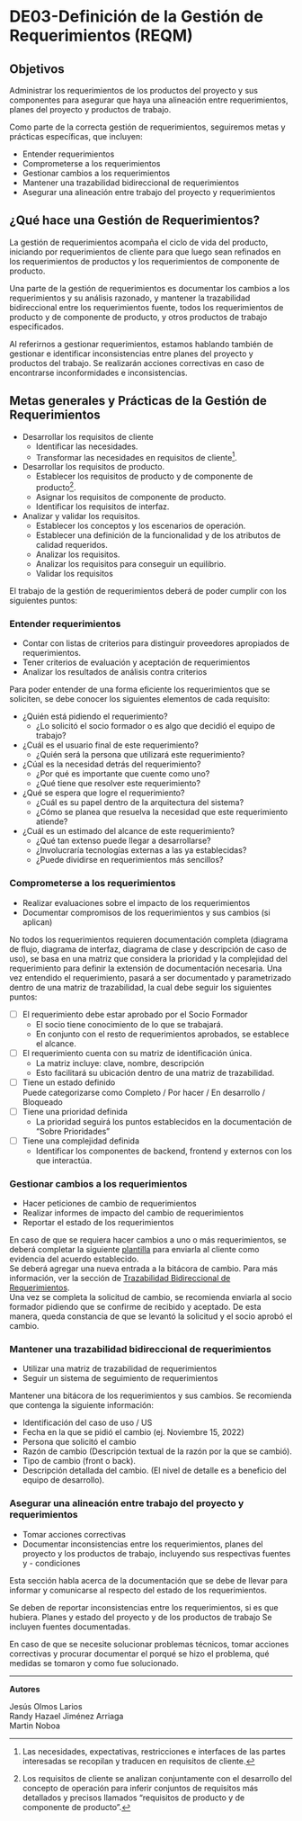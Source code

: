 # DE03-Definición de la Gestión de Requerimientos (REQM)

## Objetivos

Administrar los requerimientos de los productos del proyecto y sus componentes para asegurar que haya una alineación entre requerimientos, planes del proyecto y productos de trabajo.

Como parte de la correcta gestión de requerimientos, seguiremos metas y prácticas específicas, que incluyen:
- Entender requerimientos
- Comprometerse a los requerimientos
- Gestionar cambios a los requerimientos
- Mantener una trazabilidad bidireccional de requerimientos
- Asegurar una alineación entre trabajo del proyecto y requerimientos

## ¿Qué hace una Gestión de Requerimientos?

La gestión de requerimientos acompaña el ciclo de vida del producto, iniciando por requerimientos de cliente para que luego sean refinados en los requerimientos de productos y los requerimientos de componente de producto.

Una parte de la gestión de requerimientos es documentar los cambios a los requerimientos y su análisis razonado, y mantener la trazabilidad bidireccional entre los requerimientos fuente, todos los requerimientos de producto y de componente de producto, y otros productos de trabajo especificados.

Al referirnos a gestionar requerimientos, estamos hablando también de gestionar e identificar inconsistencias entre planes del proyecto y productos del trabajo. Se realizarán acciones correctivas en caso de encontrarse inconformidades e inconsistencias.

## Metas generales y Prácticas de la Gestión de Requerimientos
- Desarrollar los requisitos de cliente
    - Identificar las necesidades.
    - Transformar las necesidades en requisitos de cliente[^1].
- Desarrollar los requisitos de producto. 
    - Establecer los requisitos de producto y de componente de producto[^2]. 
    - Asignar los requisitos de componente de producto. 
    - Identificar los requisitos de interfaz. 
- Analizar y validar los requisitos. 
    - Establecer los conceptos y los escenarios de operación. 
    - Establecer una definición de la funcionalidad y de los atributos de calidad requeridos. 
    - Analizar los requisitos. 
    - Analizar los requisitos para conseguir un equilibrio. 
    - Validar los requisitos

El trabajo de la gestión de requerimientos deberá de poder cumplir con los siguientes puntos:

### Entender requerimientos
- Contar con listas de criterios para distinguir proveedores apropiados de requerimientos.
- Tener criterios de evaluación y aceptación de requerimientos
- Analizar los resultados de análisis contra criterios


Para poder entender de una forma eficiente los requerimientos que se soliciten, se debe conocer los siguientes elementos de cada requisito:
- ¿Quién está pidiendo el requerimiento?
    - ¿Lo solicitó el socio formador o es algo que decidió el equipo de trabajo?
- ¿Cuál es el usuario final de este requerimiento?
    - ¿Quién será la persona que utilizará este requerimiento?
- ¿Cúal es la necesidad detrás del requerimiento?
    - ¿Por qué es importante que cuente como uno?
    - ¿Qué tiene que resolver este requerimiento? 
- ¿Qué se espera que logre el requerimiento?
    - ¿Cuál es su papel dentro de la arquitectura del sistema?
    - ¿Cómo se planea que resuelva la necesidad que este requerimiento atiende?
- ¿Cuál es un estimado del alcance de este requerimiento?
    - ¿Qué tan extenso puede llegar a desarrollarse?
    - ¿Involucraría tecnologías externas a las ya establecidas?
    - ¿Puede dividirse en requerimientos más sencillos?



### Comprometerse a los requerimientos
- Realizar evaluaciones sobre el impacto de los requerimientos
- Documentar compromisos de los requerimientos y sus cambios (si aplican)

No todos los requerimientos requieren documentación completa (diagrama de flujo, diagrama de interfaz, diagrama de clase y descripción de caso de uso), se basa en una matriz que considera la prioridad y la complejidad del requerimiento para definir la extensión de documentación necesaria.
Una vez entendido el requerimiento, pasará a ser documentado y parametrizado dentro de una matriz de trazabilidad, la cual debe seguir los siguientes puntos:

- [ ] El requerimiento debe estar aprobado por el Socio Formador
    - El socio tiene conocimiento de lo que se trabajará.
    - En conjunto con el resto de requerimientos aprobados, se establece el alcance.
- [ ] El requerimiento cuenta con su matriz de identificación única.
    - La matriz incluye: clave, nombre, descripción 	
    - Esto facilitará su ubicación dentro de una matriz de trazabilidad.
- [ ] Tiene un estado definido  
Puede categorizarse como Completo / Por hacer / En desarrollo / Bloqueado
- [ ] Tiene una prioridad definida   
    - La prioridad seguirá los puntos establecidos en la documentación de “Sobre Prioridades”
- [ ] Tiene una complejidad definida  
    - Identificar los componentes de backend, frontend y externos con los que interactúa.

### Gestionar cambios a los requerimientos
- Hacer peticiones de cambio de requerimientos
- Realizar informes de impacto del cambio de requerimientos
- Reportar el estado de los requerimientos

En caso de que se requiera hacer cambios a uno o más requerimientos, se deberá completar la siguiente [plantilla](../Plantillas/SolicitudDecambio) para enviarla al cliente como evidencia del acuerdo establecido.  
Se deberá agregar una nueva entrada a la bitácora de cambio. Para más información, ver la sección de [Trazabilidad Bidireccional de Requerimientos](#mantener-una-trazabilidad-bidireccional-de-requerimientos).  
Una vez se completa la solicitud de cambio, se recomienda enviarla al socio formador pidiendo que se confirme de recibido y aceptado. De esta manera, queda constancia de que se levantó la solicitud y el socio aprobó el cambio.



### Mantener una trazabilidad bidireccional de requerimientos
- Utilizar una matriz de trazabilidad de requerimientos
- Seguir un sistema de seguimiento de requerimientos

Mantener una bitácora de los requerimientos y sus cambios.
Se recomienda que contenga la siguiente información:
- Identificación del caso de uso / US
- Fecha en la que se pidió el cambio (ej. Noviembre 15, 2022)
- Persona que solicitó el cambio 
- Razón de cambio (Descripción textual de la razón por la que se cambió).
- Tipo de cambio (front o back).
- Descripción detallada del cambio. (El nivel de detalle es a beneficio del equipo de desarrollo).


### Asegurar una alineación entre trabajo del proyecto y requerimientos
- Tomar acciones correctivas
- Documentar inconsistencias entre los requerimientos, planes del proyecto y los productos de trabajo, incluyendo sus respectivas fuentes y - condiciones

Esta sección habla acerca de la documentación que se debe de llevar para informar y comunicarse al respecto del estado de los requerimientos.

Se deben de reportar inconsistencias entre los requerimientos, si es que hubiera.
Planes y estado del proyecto y de los productos de trabajo
Se incluyen fuentes documentadas.

En caso de que se necesite solucionar problemas técnicos, tomar acciones correctivas y procurar documentar el porqué se hizo el problema, qué medidas se tomaron y como fue solucionado.




---



**Autores**

Jesús Olmos Larios  
Randy Hazael Jiménez Arriaga  
Martin Noboa  

[^1]: Las necesidades, expectativas, restricciones e interfaces de las partes interesadas se recopilan y traducen en requisitos de cliente.
[^2]: Los requisitos de cliente se analizan conjuntamente con el desarrollo
del concepto de operación para inferir conjuntos de requisitos más detallados y precisos llamados “requisitos de producto y de componente
de producto”.



